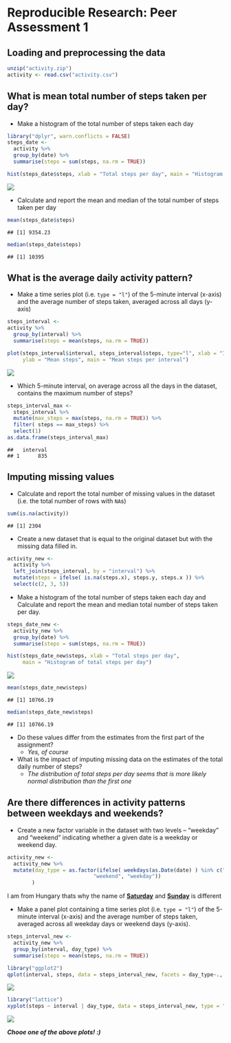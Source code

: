 # Reproducible Research: Peer Assessment 1

## Loading and preprocessing the data

```r
unzip("activity.zip")
activity <- read.csv("activity.csv")
```

## What is mean total number of steps taken per day?
- Make a histogram of the total number of steps taken each day

```r
library("dplyr", warn.conflicts = FALSE)
steps_date <- 
  activity %>%
  group_by(date) %>%
  summarise(steps = sum(steps, na.rm = TRUE))

hist(steps_date$steps, xlab = "Total steps per day", main = "Histogram of total steps per day")
```

![](PA1_template_files/figure-html/unnamed-chunk-2-1.png) 

- Calculate and report the mean and median of the total number of steps taken per day

```r
mean(steps_date$steps)
```

```
## [1] 9354.23
```

```r
median(steps_date$steps)
```

```
## [1] 10395
```

## What is the average daily activity pattern?
- Make a time series plot (i.e. `type = "l"`) of the 5-minute interval (x-axis) and the average number of steps taken, averaged across all days (y-axis)

```r
steps_interval <-
activity %>%
  group_by(interval) %>%
  summarise(steps = mean(steps, na.rm = TRUE))

plot(steps_interval$interval, steps_interval$steps, type="l", xlab = "Interval",
     ylab = "Mean steps", main = "Mean steps per interval")
```

![](PA1_template_files/figure-html/unnamed-chunk-4-1.png) 

- Which 5-minute interval, on average across all the days in the dataset, contains the maximum number of steps?


```r
steps_interval_max <-
  steps_interval %>%
  mutate(max_steps = max(steps, na.rm = TRUE)) %>%
  filter( steps == max_steps) %>%
  select(1)
as.data.frame(steps_interval_max)
```

```
##   interval
## 1      835
```

## Imputing missing values
- Calculate and report the total number of missing values in the dataset (i.e. the total number of rows with `NA`s)

```r
sum(is.na(activity))
```

```
## [1] 2304
```

- Create a new dataset that is equal to the original dataset but with the missing data filled in.

```r
activity_new <-
  activity %>%
  left_join(steps_interval, by = "interval") %>%
  mutate(steps = ifelse( is.na(steps.x), steps.y, steps.x )) %>%
  select(c(2, 3, 5))
```
- Make a histogram of the total number of steps taken each day and Calculate and report the mean and median total number of steps taken per day.


```r
steps_date_new <- 
  activity_new %>%
  group_by(date) %>%
  summarise(steps = sum(steps, na.rm = TRUE))

hist(steps_date_new$steps, xlab = "Total steps per day", 
     main = "Histogram of total steps per day")
```

![](PA1_template_files/figure-html/unnamed-chunk-8-1.png) 

```r
mean(steps_date_new$steps)
```

```
## [1] 10766.19
```

```r
median(steps_date_new$steps)
```

```
## [1] 10766.19
```

- Do these values differ from the estimates from the first part of the assignment?
    - *Yes, of course*
- What is the impact of imputing missing data on the estimates of the total daily number of steps?
    - *The distribution of total steps per day seems that is more likely normal distribution than the first one*

## Are there differences in activity patterns between weekdays and weekends?
- Create a new factor variable in the dataset with two levels – “weekday” and “weekend” indicating whether a given date is a weekday or weekend day.

```r
activity_new <- 
  activity_new %>%
  mutate(day_type = as.factor(ifelse( weekdays(as.Date(date) ) %in% c("szombat", "vasárnap"),
                            "weekend", "weekday"))
        )
```
I am from Hungary thats why the name of **[Saturday](https://translate.google.hu/?ie=UTF-8&hl=hu&client=tw-ob#en/hu/Saturday)** and **[Sunday](https://translate.google.hu/?ie=UTF-8&hl=hu&client=tw-ob#en/hu/Sunday)** is different

- Make a panel plot containing a time series plot (i.e. `type = "l"`) of the 5-minute interval (x-axis) and the average number of steps taken, averaged across all weekday days or weekend days (y-axis).

```r
steps_interval_new <-
  activity_new %>%
  group_by(interval, day_type) %>%
  summarise(steps = mean(steps, na.rm = TRUE))

library("ggplot2")
qplot(interval, steps, data = steps_interval_new, facets = day_type~., geom = "line")
```

![](PA1_template_files/figure-html/unnamed-chunk-10-1.png) 

```r
library("lattice")
xyplot(steps ~ interval | day_type, data = steps_interval_new, type = "l", layout = c(1, 2))
```

![](PA1_template_files/figure-html/unnamed-chunk-10-2.png) 

***Chooe one of the above plots! :)***
